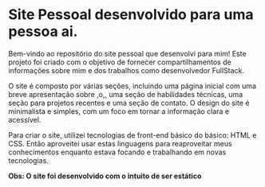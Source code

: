 # Site Pessoal desenvolvido para uma pessoa ai.

Bem-vindo ao repositório do site pessoal que desenvolvi para mim! Este projeto foi criado com o objetivo de fornecer compartilhamentos de informações sobre mim e dos trabalhos como desenvolvedor FullStack.

O site é composto por várias seções, incluindo uma página inicial com uma breve apresentação sobre ,o,, uma seção de habilidades técnicas, uma seção para projetos recentes e uma seção de contato. O design do site é minimalista e simples, com um foco em tornar a informação clara e acessível.

Para criar o site, utilizei tecnologias de front-end básico do básico: HTML e CSS. Então aproveitei usar estas linguagens para reaproveitar meus conhecimentos enquanto estava focando e trabalhando em novas tecnologias.

**Obs: O site foi desenvolvido com o intuito de ser estático**